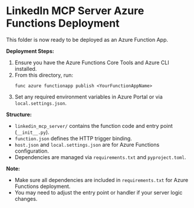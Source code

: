 # LinkedIn MCP Server Azure Functions Deployment

This folder is now ready to be deployed as an Azure Function App.

**Deployment Steps:**
1. Ensure you have the Azure Functions Core Tools and Azure CLI installed.
2. From this directory, run:
   ```pwsh
   func azure functionapp publish <YourFunctionAppName>
   ```
3. Set any required environment variables in Azure Portal or via `local.settings.json`.

**Structure:**
- `linkedin_mcp_server/` contains the function code and entry point (`__init__.py`).
- `function.json` defines the HTTP trigger binding.
- `host.json` and `local.settings.json` are for Azure Functions configuration.
- Dependencies are managed via `requirements.txt` and `pyproject.toml`.

**Note:**
- Make sure all dependencies are included in `requirements.txt` for Azure Functions deployment.
- You may need to adjust the entry point or handler if your server logic changes.
